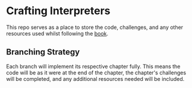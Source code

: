 # Crafting Interpreters
This repo serves as a place to store the code, challenges, and any other resources used whilst following the [book](https://craftinginterpreters.com/). 

## Branching Strategy
Each branch will implement its respective chapter fully. This means the code will be as it were at the end of the chapter, the chapter's challenges will be completed, and any additional resources needed will be included. 